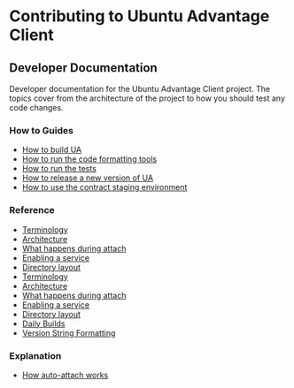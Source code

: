 # Contributing to Ubuntu Advantage Client

## Developer Documentation

Developer documentation for the Ubuntu Advantage Client project. The topics cover
from the architecture of the project to how you should test any code changes.

### How to Guides

* [How to build UA](./dev-docs/howtoguides/building.md)
* [How to run the code formatting tools](./dev-docs/howtoguides/code_formatting.md)
* [How to run the tests](./dev-docs/howtoguides/testing.md)
* [How to release a new version of UA](./dev-docs/howtoguides/how_to_release_a_new_version_of_ua.md)
* [How to use the contract staging environment](./dev-docs/howtoguides/use_staging_environment.md)

### Reference

* [Terminology](./contributing-docs/references/terminology.md)
* [Architecture](./docs/references/architecture.md)
* [What happens during attach](./docs/references/what_happens_during_attach.md)
* [Enabling a service](./docs/references/enabling_a_service.md)
* [Directory layout](./docs/references/directory_layout.md)
* [Terminology](./dev-docs/references/terminology.md)
* [Architecture](./dev-docs/references/architecture.md)
* [What happens during attach](./dev-docs/references/what_happens_during_attach.md)
* [Enabling a service](./dev-docs/references/enabling_a_service.md)
* [Directory layout](./dev-docs/references/directory_layout.md)
* [Daily Builds](./dev-docs/references/daily_builds.md)
* [Version String Formatting](./contributing-docs/references/version_string_formatting.md)

### Explanation

* [How auto-attach works](./dev-docs/explanations/how_auto_attach_works.md)
